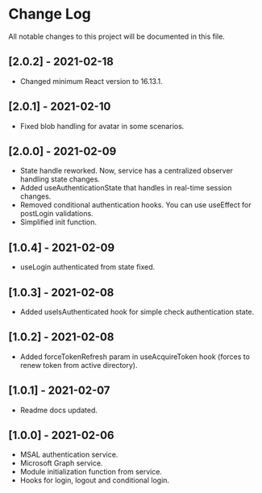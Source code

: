# Change Log

All notable changes to this project will be documented in this file.

## [2.0.2] - 2021-02-18
-   Changed minimum React version to 16.13.1.

## [2.0.1] - 2021-02-10
-   Fixed blob handling for avatar in some scenarios.

## [2.0.0] - 2021-02-09
-   State handle reworked. Now, service has a centralized observer handling state changes.
-   Added useAuthenticationState that handles in real-time session changes.
-   Removed conditional authentication hooks. You can use useEffect for postLogin validations.
-   Simplified init function.

## [1.0.4] - 2021-02-09
-   useLogin authenticated from state fixed.

## [1.0.3] - 2021-02-08
-   Added useIsAuthenticated hook for simple check authentication state.

## [1.0.2] - 2021-02-08
-   Added forceTokenRefresh param in useAcquireToken hook (forces to renew token from active directory).

## [1.0.1] - 2021-02-07
-   Readme docs updated.

## [1.0.0] - 2021-02-06
-   MSAL authentication service.
-   Microsoft Graph service.
-   Module initialization function from service.
-   Hooks for login, logout and conditional login.
